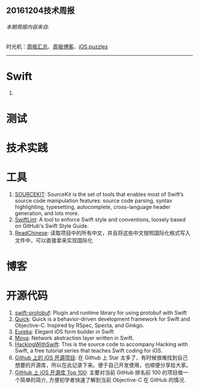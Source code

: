
## 20161204技术周报

###### 本期周报内容来自: 

时光机：[周报汇总](https://github.com/BaiduHiDeviOS/iOS-Tech-Weekly)、[周报博客](http://baiduhidevios.github.io/)、[iOS puzzles](https://github.com/BaiduHiDeviOS/iOS-puzzles)

---

# Swift
1. 

# 测试

# 技术实践

# 工具
1. [SOURCEKIT](http://www.jpsim.com/uncovering-sourcekit/): SourceKit is the set of tools that enables most of Swift’s source code manipulation features: source code parsing, syntax highlighting, typesetting, autocomplete, cross-language header generation, and lots more.
2. [SwiftLint](https://github.com/realm/SwiftLint): A tool to enforce Swift style and conventions, loosely based on GitHub's Swift Style Guide.
3. [ReadChinese](https://github.com/ashen-zhao/ReadChinese): 读取项目中的所有中文，并且将这些中文按照国际化格式写入文件中，可以直接拿来实现国际化

# 博客

# 开源代码
1. [swift-protobuf](https://github.com/apple/swift-protobuf): Plugin and runtime library for using protobuf with Swift
2. [Quick](https://github.com/Quick/Quick): Quick is a behavior-driven development framework for Swift and Objective-C. Inspired by RSpec, Specta, and Ginkgo.
3. [Eureka](https://github.com/xmartlabs/Eureka): Elegant iOS form builder in Swift
4. [Moya](https://github.com/Moya/Moya): Network abstraction layer written in Swift.
5. [HackingWithSwift](https://github.com/twostraws/HackingWithSwift): This is the source code to accompany Hacking with Swift, a free tutorial series that teaches Swift coding for iOS.
6. [Github 上的 iOS 开源项目](http://ios.jobbole.com/84684/?utm_source=blog.jobbole.com&utm_medium=relatedPosts): 在 Github 上 Star 太多了，有时候很难找到自己想要的开源库，所以在此记录下来。便于自己开发使用，也顺便分享给大家。
7. [GitHub 上 iOS 开源库 Top 100](http://ios.jobbole.com/84388/): 主要对当前 GitHub 排名前 100 的项目做一个简单的简介, 方便初学者快速了解到当前 Objective-C 在 GitHub 的情况.